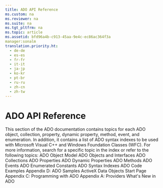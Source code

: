 ```yaml
---
title: ADO API Reference
ms.custom: na
ms.reviewer: na
ms.suite: na
ms.tgt_pltfrm: na
ms.topic: article
ms.assetid: bfd96a4b-c913-45aa-9e4c-ec86ac364f3a
manager:sonalm
translation.priority.ht: 
  - de-de
  - es-es
  - fr-fr
  - it-it
  - ja-jp
  - ko-kr
  - pt-br
  - ru-ru
  - zh-cn
  - zh-tw
---
```

# ADO API Reference
<?xml version="1.0" encoding="utf-8"?>
<developerReferenceWithoutSyntaxDocument xmlns="http://ddue.schemas.microsoft.com/authoring/2003/5" xmlns:xlink="http://www.w3.org/1999/xlink" xmlns:xsi="http://www.w3.org/2001/XMLSchema-instance" xsi:schemaLocation="http://ddue.schemas.microsoft.com/authoring/2003/5 http://dduestorage.blob.core.windows.net/ddueschema/developer.xsd">
  <introduction>
    <para>This section of the ADO documentation contains topics for each ADO object, collection, property, dynamic property, method, event, and enumeration. In addition, it contains a list of ADO syntax indexes to be used with Microsoft Visual C++ and Windows Foundation Classes (WFC).</para>
    <para>For more information, search for a specific topic in the index or refer to the following topics:  </para>
    <list class="bullet">
      <listItem>
        <para>             <legacyLink xlink:href="4aca9838-1ec6-4084-bd63-dc2d17d8ab7d">ADO Object Model</legacyLink>           </para>
      </listItem>
      <listItem>
        <para>             <legacyLink xlink:href="d0b7e254-c89f-4406-b846-a060ef038c30">ADO Objects and Interfaces</legacyLink>           </para>
      </listItem>
      <listItem>
        <para>             <legacyLink xlink:href="b5e1d26d-b41d-4e35-8c7c-972426473dfb">ADO Collections</legacyLink>           </para>
      </listItem>
      <listItem>
        <para>             <legacyLink xlink:href="0ac0d1a7-6c7a-4f4c-b115-428935e0f98b">ADO Properties</legacyLink>           </para>
      </listItem>
      <listItem>
        <para>             <legacyLink xlink:href="d7b06d72-f792-4328-93a2-5006b9e2c581">ADO Dynamic Properties</legacyLink>           </para>
      </listItem>
      <listItem>
        <para>             <legacyLink xlink:href="a38c5670-ba28-44f3-bd5b-fcb46880e904">ADO Methods</legacyLink>           </para>
      </listItem>
      <listItem>
        <para>             <legacyLink xlink:href="0ded5ad9-8f83-4224-95af-38512783b972">ADO Events</legacyLink>           </para>
      </listItem>
      <listItem>
        <para>             <legacyLink xlink:href="c97ed131-1a93-463c-9e61-22f029b0c474">ADO Enumerated Constants</legacyLink>           </para>
      </listItem>
      <listItem>
        <para>             <legacyLink xlink:href="fad34f61-c34f-4c0b-8ce5-3b8872abfe4e">ADO Syntax Indexes</legacyLink>           </para>
      </listItem>
      <listItem>
        <para>             <legacyLink xlink:href="eb16724f-6fca-4873-b005-68626a8999b2">ADO Code Examples</legacyLink>           </para>
      </listItem>
    </list>
  </introduction>
  <relatedTopics>
<link xlink:href="1582e411-55ac-40f0-bd3d-9a10654e4b67">Appendix D: ADO Samples</link>
<link xlink:href="2fa6237b-44b8-4b6c-9952-5acd80a54e20">ActiveX Data Objects Start Page</link>
<link xlink:href="40af6e70-2a37-480f-aadc-92095d450af7">Appendix C: Programming with ADO</link>
<link xlink:href="e2581b47-b11e-4e1e-b96c-d39c77c5b48a">Appendix A: Providers</link>
<link xlink:href="667673f2-3151-432b-894a-3fc60b704ea4">What's New in ADO</link>
</relatedTopics>
</developerReferenceWithoutSyntaxDocument>